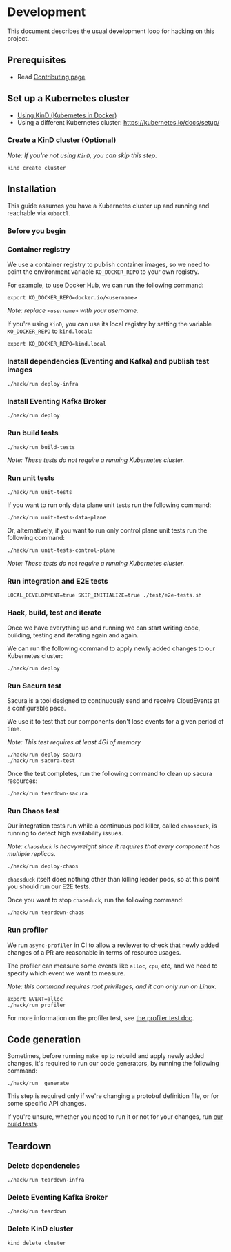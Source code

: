# Development

This document describes the usual development loop for hacking on this project.

## Prerequisites

- Read [Contributing page](./CONTRIBUTING.md)

## Set up a Kubernetes cluster

- [Using KinD (Kubernetes in Docker)](#create-a-kind-cluster-optional)
- Using a different Kubernetes cluster: https://kubernetes.io/docs/setup/

### Create a KinD cluster (Optional)

_Note: If you're not using `KinD`, you can skip this step._

```shell
kind create cluster
```

## Installation

This guide assumes you have a Kubernetes cluster up and running and reachable via `kubectl`.

### Before you begin

### Container registry

We use a container registry to publish container images, so we need to point the environment variable `KO_DOCKER_REPO`
to your own registry.

For example, to use Docker Hub, we can run the following command:

```shell
export KO_DOCKER_REPO=docker.io/<username>
```

_Note: replace `<username>` with your username._

If you're using `KinD`, you can use its local registry by setting the variable `KO_DOCKER_REPO` to `kind.local`:

```shell
export KO_DOCKER_REPO=kind.local
```

### Install dependencies (Eventing and Kafka) and publish test images

```shell
./hack/run deploy-infra
```

### Install Eventing Kafka Broker

```shell
./hack/run deploy
```

### Run build tests

```shell
./hack/run build-tests
```

_Note: These tests do not require a running Kubernetes cluster._

### Run unit tests

```shell
./hack/run unit-tests
```

If you want to run only data plane unit tests run the following command:

```shell
./hack/run unit-tests-data-plane
```

Or, alternatively, if you want to run only control plane unit tests run the following command:

```shell
./hack/run unit-tests-control-plane
```

_Note: These tests do not require a running Kubernetes cluster._

### Run integration and E2E tests

```shell
LOCAL_DEVELOPMENT=true SKIP_INITIALIZE=true ./test/e2e-tests.sh
```

### Hack, build, test and iterate

Once we have everything up and running we can start writing code, building, testing and iterating again and again.

We can run the following command to apply newly added changes to our Kubernetes cluster:

```shell
./hack/run deploy
```

### Run Sacura test

Sacura is a tool designed to continuously send and receive CloudEvents at a configurable pace.

We use it to test that our components don't lose events for a given period of time.

_Note: This test requires at least 4Gi of memory_

```shell
./hack/run deploy-sacura
./hack/run sacura-test
```

Once the test completes, run the following command to clean up sacura resources:

```shell
./hack/run teardown-sacura
```

### Run Chaos test

Our integration tests run while a continuous pod killer, called `chaosduck`, is running to detect high availability
issues.

_Note: `chaosduck` is heavyweight since it requires that every component has multiple replicas._

```shell
./hack/run deploy-chaos
```

`chaosduck` itself does nothing other than killing leader pods, so at this point you should run our E2E tests.

Once you want to stop `chaosduck`, run the following command:

```shell
./hack/run teardown-chaos
```

### Run profiler

We run `async-profiler` in CI to allow a reviewer to check that newly added changes of a PR are reasonable in terms of
resource usages.

The profiler can measure some events like `alloc`, `cpu`, etc, and we need to specify which event we want to measure.

_Note: this command requires root privileges, and it can only run on Linux._

```shell
export EVENT=alloc
./hack/run profiler
```

For more information on the profiler test, see [the profiler test doc](./data-plane/profiler/README.md).

## Code generation

Sometimes, before running `make up` to rebuild and apply newly added changes, it's required to run our code generators,
by running the following command:

```shell
./hack/run  generate
```

This step is required only if we're changing a protobuf definition file, or for some specific API changes.

If you're unsure, whether you need to run it or not for your changes, run [our build tests](#run-build-tests).

## Teardown

### Delete dependencies

```shell
./hack/run teardown-infra
```

### Delete Eventing Kafka Broker

```shell
./hack/run teardown
```

### Delete KinD cluster

```shell
kind delete cluster
```
